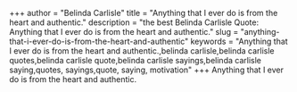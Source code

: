 +++
author = "Belinda Carlisle"
title = "Anything that I ever do is from the heart and authentic."
description = "the best Belinda Carlisle Quote: Anything that I ever do is from the heart and authentic."
slug = "anything-that-i-ever-do-is-from-the-heart-and-authentic"
keywords = "Anything that I ever do is from the heart and authentic.,belinda carlisle,belinda carlisle quotes,belinda carlisle quote,belinda carlisle sayings,belinda carlisle saying,quotes, sayings,quote, saying, motivation"
+++
Anything that I ever do is from the heart and authentic.
